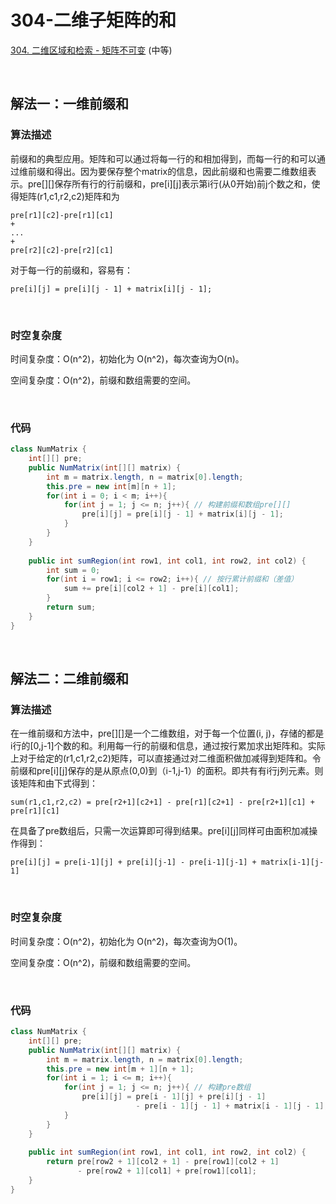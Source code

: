 # 304-二维子矩阵的和

[304. 二维区域和检索 - 矩阵不可变](https://leetcode-cn.com/problems/range-sum-query-2d-immutable/) (中等)

<br />

## 解法一：一维前缀和

### 算法描述

前缀和的典型应用。矩阵和可以通过将每一行的和相加得到，而每一行的和可以通过维前缀和得出。因为要保存整个matrix的信息，因此前缀和也需要二维数组表示。pre\[][]保存所有行的行前缀和，pre\[i][j]表示第i行(从0开始)前j个数之和，使得矩阵(r1,c1,r2,c2)矩阵和为

```
pre[r1][c2]-pre[r1][c1]
+
...
+
pre[r2][c2]-pre[r2][c1]
```

对于每一行的前缀和，容易有：

```
pre[i][j] = pre[i][j - 1] + matrix[i][j - 1];
```

<br />

### 时空复杂度

时间复杂度：O(n^2)，初始化为 O(n^2)，每次查询为O(n)。

空间复杂度：O(n^2)，前缀和数组需要的空间。

<br />

### 代码

```java
class NumMatrix {
    int[][] pre;
    public NumMatrix(int[][] matrix) {
        int m = matrix.length, n = matrix[0].length;
        this.pre = new int[m][n + 1];
        for(int i = 0; i < m; i++){
            for(int j = 1; j <= n; j++){ // 构建前缀和数组pre[][]
                pre[i][j] = pre[i][j - 1] + matrix[i][j - 1];
            }
        }
    }
    
    public int sumRegion(int row1, int col1, int row2, int col2) {
        int sum = 0;
        for(int i = row1; i <= row2; i++){ // 按行累计前缀和（差值）
            sum += pre[i][col2 + 1] - pre[i][col1];
        }
        return sum;
    }
}
```

<br />

## 解法二：二维前缀和

### 算法描述

在一维前缀和方法中，pre\[][]是一个二维数组，对于每一个位置(i, j)，存储的都是i行的[0,j-1]个数的和。利用每一行的前缀和信息，通过按行累加求出矩阵和。实际上对于给定的(r1,c1,r2,c2)矩阵，可以直接通过对二维面积做加减得到矩阵和。令前缀和pre\[i][j]保存的是从原点(0,0)到（i-1,j-1）的面积。即共有有i行j列元素。则该矩阵和由下式得到：

```
sum(r1,c1,r2,c2) = pre[r2+1][c2+1] - pre[r1][c2+1] - pre[r2+1][c1] + pre[r1][c1]
```

 在具备了pre数组后，只需一次运算即可得到结果。pre\[i][j]同样可由面积加减操作得到：

```
pre[i][j] = pre[i-1][j] + pre[i][j-1] - pre[i-1][j-1] + matrix[i-1][j-1]
```

<br />

### 时空复杂度

时间复杂度：O(n^2)，初始化为 O(n^2)，每次查询为O(1)。

空间复杂度：O(n^2)，前缀和数组需要的空间。

<br />

### 代码

```java
class NumMatrix {
    int[][] pre;
    public NumMatrix(int[][] matrix) {
        int m = matrix.length, n = matrix[0].length;
        this.pre = new int[m + 1][n + 1];
        for(int i = 1; i <= m; i++){
            for(int j = 1; j <= n; j++){ // 构建pre数组
                pre[i][j] = pre[i - 1][j] + pre[i][j - 1] 
                            - pre[i - 1][j - 1] + matrix[i - 1][j - 1];
            }
        }
    }
    
    public int sumRegion(int row1, int col1, int row2, int col2) {
        return pre[row2 + 1][col2 + 1] - pre[row1][col2 + 1] 
               - pre[row2 + 1][col1] + pre[row1][col1];
    }
}
```

